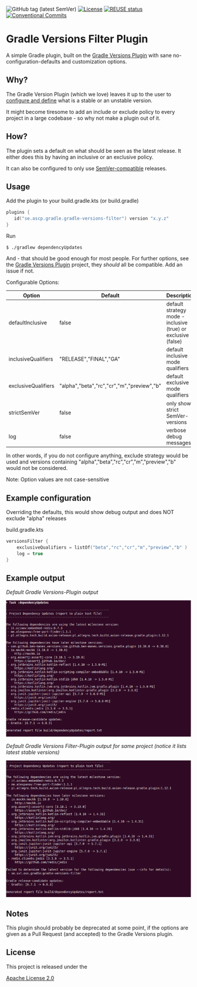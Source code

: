 ![GitHub tag (latest SemVer)](https://img.shields.io/github/v/tag/jandersson-svt/gradle-versions-filter-plugin)
[![License](https://img.shields.io/badge/License-Apache%202.0-blue.svg)](https://opensource.org/licenses/Apache-2.0)
[![REUSE status](https://api.reuse.software/badge/github.com/fsfe/reuse-tool)](https://api.reuse.software/info/github.com/fsfe/reuse-tool) 
[![Conventional Commits](https://img.shields.io/badge/Conventional%20Commits-1.0.0-yellow.svg)](https://conventionalcommits.org)

# Gradle Versions Filter Plugin

A simple Gradle plugin, built on the [Gradle Versions Plugin](https://github.com/ben-manes/gradle-versions-plugin) with sane no-configuration-defaults and customization options.


## Why?

The Gradle Version Plugin (which we love) leaves it up to the user to [configure and define](https://github.com/ben-manes/gradle-versions-plugin#revisions) what is a stable or an unstable version.

It might become tiresome to add an include or exclude policy to every project in a large codebase - so why not make a plugin out of it.

## How?

The plugin sets a default on what should be seen as the latest release. 
It either does this by having an inclusive or an exclusive policy.

It can also be configured to only use [SemVer-compatible](https://semver.org/) releases.

## Usage

Add the plugin to your build.gradle.kts (or build.gradle)

```kotlin
plugins {
   id("se.ascp.gradle.gradle-versions-filter") version "x.y.z"
}
```

Run

```shell
$ ./gradlew dependencyUpdates
```

And - that should be good enough for most people. For further options, see the [Gradle Versions Plugin](https://github.com/ben-manes/gradle-versions-plugin) project, they *should* all be compatible.
Add an issue if not.


Configurable Options:

Option               | Default                                    | Description
-------------------- | -----------------------------------------  | --------------
defaultInclusive     | false                                      | default strategy mode - inclusive (true) or exclusive (false)
inclusiveQualifiers  | "RELEASE","FINAL","GA"                     | default inclusive mode qualifiers 
exclusiveQualifiers  | "alpha","beta","rc","cr","m","preview","b" | default exclusive mode qualifiers 
strictSemVer         | false                                       | only show strict SemVer-versions
log                  | false                                       | verbose debug messages

In other words, if you do not configure anything, exclude strategy would be used and versions containing "alpha","beta","rc","cr","m","preview","b" would not be considered.

Note: Option values are not case-sensitive

## Example configuration 

Overriding the defaults, this would show debug output and does NOT exclude "alpha" releases 


build.gradle.kts
```kotlin
versionsFilter {
    exclusiveQualifiers = listOf("beta","rc","cr","m","preview","b" )
    log = true
}
```
## Example output


_Default Gradle Versions-Plugin output_ 

![](<./img/gradleversionsplugin.png>)


_Default Gradle Versions Filter-Plugin output for same project (notice it lists latest stable versions)_

![](<./img/gradleversionsfilterplugin.png>)


## Notes

This plugin should probably be deprecated at some point, if the options are given as a Pull Request (and accepted) to the Gradle Versions plugin.

## License

This project is released under the 

[Apache License 2.0](LICENSE)




